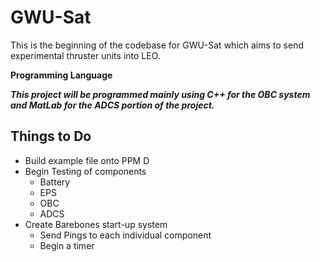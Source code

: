# GWU-Sat

This is the beginning of the codebase for GWU-Sat which aims to send experimental thruster units into LEO.


**Programming Language**

***This project will be programmed mainly using C++ for the OBC system and MatLab for the ADCS portion of the project.***

## Things to Do

- Build example file onto PPM D
- Begin Testing of components 
    - Battery
    - EPS
    - OBC
    - ADCS
- Create Barebones start-up system
    - Send Pings to each individual component
    - Begin a timer



